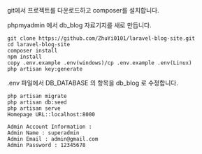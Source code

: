 
git에서 프로젝트를 다운로드하고 composer를 설치합니다.

phpmyadmin 에서 db_blog 자료기지를 새로 만듭니다.

```
git clone https://github.com/ZhuYi0101/laravel-blog-site.git
cd laravel-blog-site
composer install
npm install
copy .env.example .env(windows)/cp .env.example .env(Linux)
php artisan key:generate
```
.env 파일에서 DB_DATABASE 의 항목을 db_blog 로 수정합니다.

```
php artisan migrate
php artisan db:seed
php artisan serve
Homepage URL::localhost:8000
```


```
Admin Account Information : 
Admin Name : superadmin
Admin Email : admin@gmail.com
Admin Password : 12345678
```
